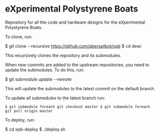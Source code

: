 # eXperimental Polystyrene Boats

Repository for all the code and hardware designs for the eXperimental Polystyrene Boats. 


To clone, run:

$ git clone --recursive https://github.com/abersailbot/xpb
$ cd dewi

This recursively clones the repository and its submodules.

When new commits are added to the upstream repositories, you need to update the submodules. To do this, run:

$ git submodule update --remote

This will update the submodules to the latest commit on the default branch.

To update all submodules to the latest branch run:

    $ git submodule foreach git checkout master $ git submodule foreach git pull origin master

To deploy, run:

$ cd xpb-deploy
$ ./deploy.sh

